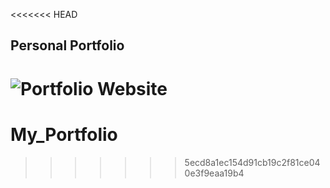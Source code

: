 <<<<<<< HEAD
## Personal Portfolio

![Portfolio Website](https://i.ibb.co/WgPMpts/image.png)
=======
# My_Portfolio
>>>>>>> 5ecd8a1ec154d91cb19c2f81ce040e3f9eaa19b4
